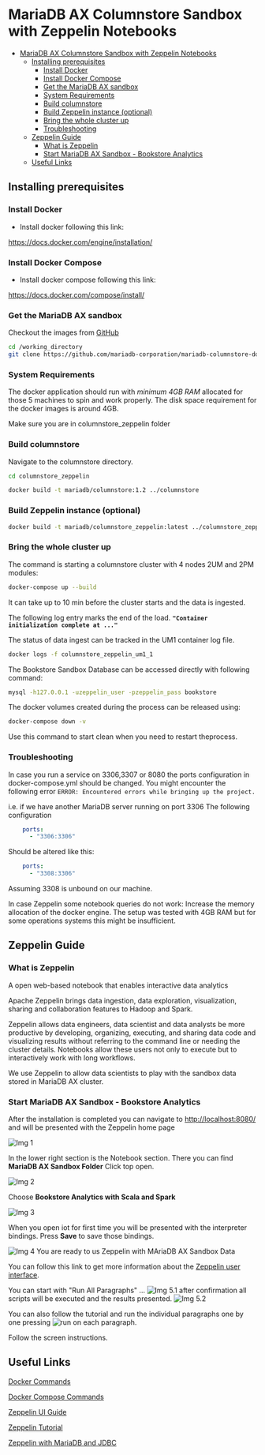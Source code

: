 # MariaDB AX Columnstore Sandbox with Zeppelin Notebooks

<!-- @import "[TOC]" {cmd="toc" depthFrom=1 depthTo=6 orderedList=false} -->

<!-- code_chunk_output -->

* [MariaDB AX Columnstore Sandbox with Zeppelin Notebooks](#mariadb-ax-columnstore-sandbox-with-zeppelin-notebooks)
	* [Installing prerequisites](#installing-prerequisites)
		* [Install Docker](#install-docker)
		* [Install Docker Compose](#install-docker-compose)
		* [Get the MariaDB AX sandbox](#get-the-mariadb-ax-sandbox)
		* [System Requirements](#system-requirements)
		* [Build columnstore](#build-columnstore)
		* [Build Zeppelin instance (optional)](#build-zeppelin-instance-optional)
		* [Bring the whole cluster up](#bring-the-whole-cluster-up)
		* [Troubleshooting](#troubleshooting)
	* [Zeppelin Guide](#zeppelin-guide)
		* [What is Zeppelin](#what-is-zeppelin)
		* [Start MariaDB AX Sandbox - Bookstore Analytics](#start-mariadb-ax-sandbox-bookstore-analytics)
	* [Useful Links](#useful-links)

<!-- /code_chunk_output -->

## Installing prerequisites

### Install Docker

* Install docker following this link:

https://docs.docker.com/engine/installation/

### Install Docker Compose

* Install docker compose following this link:

https://docs.docker.com/compose/install/

### Get the MariaDB AX sandbox

Checkout the images from [GitHub](https://github.com/mariadb-corporation/mariadb-columnstore-docker)

```bash
cd /working_directory
git clone https://github.com/mariadb-corporation/mariadb-columnstore-docker.git
```

### System Requirements

The docker application should run with *minimum 4GB RAM* allocated for those 5 machines to spin and work properly.
The disk space requirement for the docker images is around 4GB.

Make sure you are in columnstore_zeppelin folder

### Build columnstore

Navigate to the columnstore directory.

```bash
cd columnstore_zeppelin
```

```bash
docker build -t mariadb/columnstore:1.2 ../columnstore
```

### Build Zeppelin instance (optional)

```bash
docker build -t mariadb/columnstore_zeppelin:latest ../columnstore_zeppelin
```

### Bring the whole cluster up

The command is starting a columnstore cluster with 4 nodes 2UM and 2PM modules:

```bash
docker-compose up --build
```

It can take up to 10 min before the cluster starts and the data is ingested.

The following log entry marks the end of the load.
**`"Container initialization complete at ..."`**

The status of data ingest can be tracked in the UM1 container log file.

```bash
docker logs -f columnstore_zeppelin_um1_1
```

The Bookstore Sandbox Database can be accessed directly with following command:
```bash
mysql -h127.0.0.1 -uzeppelin_user -pzeppelin_pass bookstore
```

The docker volumes created during the process can be released using:
```bash
docker-compose down -v
```
Use this command to start clean when you need to restart theprocess.


### Troubleshooting

In case you run a service on 3306,3307 or 8080 the ports configuration in docker-compose.yml should be changed.
You might encounter the following error
`ERROR: Encountered errors while bringing up the project.`

i.e. if we have another MariaDB server running on port 3306
The following configuration

```yaml
    ports:
      - "3306:3306"
```

Should be altered like this:

```yaml
    ports:
      - "3308:3306"
```

Assuming 3308 is unbound on our machine.

In case Zeppelin some notebook queries do not work: Increase the memory allocation of the docker engine. The setup  was tested with 4GB RAM but for some operations systems this might be insufficient. 

## Zeppelin Guide

### What is Zeppelin

A open web-based notebook that enables interactive data analytics

Apache Zeppelin brings data ingestion, data exploration, visualization, sharing and collaboration features to Hadoop and Spark.

Zeppelin allows data engineers, data scientist and data analysts be more productive by developing, organizing, executing, and sharing data code and visualizing results without referring to the command line or needing the cluster details.
Notebooks allow these users not only to execute but to interactively work with long workflows.  

We use Zeppelin to allow data scientists to play with the sandbox data stored in MariaDB AX cluster.

### Start MariaDB AX Sandbox - Bookstore Analytics

After the installation is completed you can navigate to [http://localhost:8080/](http://localhost:8080/) and will be presented with the Zeppelin home page

![Img 1](./imgreadme/img1.jpg)

In the lower right section is the Notebook section. There you can find **MariaDB AX Sandbox Folder**
Click top open.

![Img 2](./imgreadme/img2.jpg)

Choose **Bookstore Analytics with Scala and Spark**

![Img 3](./imgreadme/img3.jpg)

When you open iot for first time you will be presented with the interpreter bindings.
Press **Save** to save those bindings.

![Img 4](./imgreadme/img4.jpg)
You are ready to us Zeppelin with MAriaDB AX Sandbox Data

You can follow this link to get more information about the [Zeppelin user interface](https://zeppelin.apache.org/docs/0.8.0/quickstart/explore_ui.html#note-layout).

You can start with "Run All Paragraphs" ...
![Img 5.1](./imgreadme/img5.1.jpg)
after confirmation  all scripts will be executed and the results presented.
![Img 5.2](./imgreadme/img5.2.jpg)

You can also follow the tutorial and run the individual paragraphs one by one pressing ![run](./imgreadme/run.jpg) on each paragraph.

Follow the screen instructions.

## Useful Links
[Docker Commands](https://docs.docker.com/engine/reference/commandline/cli/)

[Docker Compose Commands](https://docs.docker.com/compose/reference/overview/)

[Zeppelin UI Guide](https://zeppelin.apache.org/docs/0.8.0/quickstart/explore_ui.html)

[Zeppelin Tutorial](https://zeppelin.apache.org/docs/0.8.0/quickstart/tutorial.html)

[Zeppelin with MariaDB and JDBC](https://zeppelin.apache.org/docs/0.8.0/interpreter/jdbc.html#mariadb)
